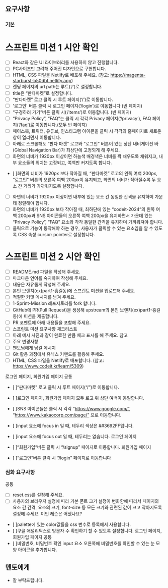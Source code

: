 ## 요구사항

### 기본

# 스프린트 미션 1 시안 확인

- [ ] React와 같은 UI 라이브러리를 사용하지 않고 진행합니다.
- [ ] PC사이즈만 고려해 주어진 디자인으로 구현합니다.
- [ ] HTML, CSS 파일을 Netlify로 배포해 주세요. (참고: https://magenta-starburst-b50dbf.netlify.app)
- [ ] 랜딩 페이지의 url path는 루트(‘/’)로 설정합니다.
- [ ] title은 “판다마켓”로 설정합니다.
- [ ] “판다마켓” 로고 클릭 시 루트 페이지(‘/’)로 이동합니다.
- [ ] '로그인' 버튼 클릭 시 로그인 페이지(‘/login’)로 이동합니다 (빈 페이지)
- [ ] “구경하러 가기”버튼 클릭 시(’/items’)로 이동합니다. (빈 페이지)
- [ ] “Privacy Policy”, “FAQ”는 클릭 시 각각 Privacy 페이지(‘/privacy’), FAQ 페이지(‘/faq’)로 이동합니다.(모두 빈 페이지)
- [ ] 페이스북, 트위터, 유튜브, 인스타그램 아이콘을 클릭 시 각각의 홈페이지로 새로운 창이 열리면서 이동합니다.
- [ ] 아래로 스크롤해도 “판다 마켓” 로고와 “로그인” 버튼이 있는 상단 내비게이션 바(Global Navigation Bar)가 최상단에 고정되게 해 주세요.
- [ ] 화면의 너비가 1920px 이상이면 하늘색 배경색은 너비를 꽉 채우도록 채워지고, 내부 요소들의 위치는 고정되고, 여백만 커지도록 합니다.
- [ ]화면의 너비가 1920px 보다 작아질 때, “판다마켓” 로고의 왼쪽 여백 200px, “로그인" 버튼의 오른쪽 여백 200px이 유지되고, 화면의 너비가 작아질수록 두 요소 간 거리가 가까워지도록 설정합니다.
- [ ] 화면의 너비가 1920px 이상이면 내부에 있는 요소 간 동일한 간격을 유지하며 가운데 정렬해야 합니다.
- [ ] 화면의 너비가 1920px 보다 작아질 때, 최하단에 있는 “codeit-2024”의 왼쪽 여백 200px과 SNS 아이콘들의 오른쪽 여백 200px을 유지하면서 가운데 있는 “Privacy Policy”, “FAQ” 요소와 각각 동일한 간격을 유지하며 가까워져야 합니다.
- [ ] 클릭으로 기능이 동작해야 하는 경우, 사용자가 클릭할 수 있는 요소임을 알 수 있도록 CSS 속성 cursor: pointer로 설정합니다.

# 스프린트 미션 2 시안 확인

- [ ] README.md 파일을 작성해 주세요.
- [ ] 마크다운 언어를 숙지하여 작성해 주세요.
- [ ] 내용은 자유롭게 작성해 주세요.
- [ ] 본인 브랜치(ex)part1-홍길동)에 스프린트 미션을 업로드해 주세요.
- [ ] 적절한 커밋 메시지를 남겨 주세요.
- [ ] 1-Sprint-Mission 레포지토리를 fork 합니다.
- [ ] GitHub에 PR(Pull Request)을 생성해 upstream의 본인 브랜치(ex)part1-홍길동)에 미션을 제출합니다.
- [ ] PR 코멘트에 아래 내용들을 포함해 주세요.
- [ ] 스프린트 미션 요구사항 체크리스트
- [ ] 아래 예시 사진과 같이 완료한 만큼 체크 표시를 해 주세요. 참고
- [ ] 주요 변경사항
- [ ] 멘토님에게 남길 메시지
- [ ] Git 활용 과정에서 유닉스 커맨드를 활용해 주세요.
- [ ] HTML, CSS 파일을 Netlify로 배포합니다. (참고: https://www.codeit.kr/learn/5309)

로그인 페이지, 회원가입 페이지 공통

- [ ]“판다마켓" 로고 클릭 시 루트 페이지(“/”)로 이동합니다.
- [ ]로그인 페이지, 회원가입 페이지 모두 로고 위 상단 여백이 동일합니다.
- [ ]SNS 아이콘들은 클릭 시 각각 “https://www.google.com/”, “https://www.kakaocorp.com/page/” 으로 이동합니다.
- [ ]input 요소에 focus in 일 때, 테두리 색상은 ##3692FF입니다.
- [ ]input 요소에 focus out 일 때, 테두리는 없습니다.
로그인 페이지

- [ ]“회원가입”버튼 클릭 시 “/signup” 페이지로 이동합니다.
회원가입 페이지
- [ ]“로그인”버튼 클릭 시 “/login” 페이지로 이동합니다


### 심화 요구사항
공통

- [ ] reset.css를 설정해 주세요.
- [ ] 사용자의 브라우저 설정에 따라 기본 폰트 크기 설정이 변화함에 따라서 페이지의 요소 간 간격, 요소의 크기, font-size 등 모든 크기와 관련된 값이 크고 작아지도록 설정해 주세요.
이번 레슨은 어땠나요?
- [ ]palette에 있는 color값들을 css 변수로 등록해서 사용합니다.
- [ ]구글 애널리틱스로 방문자 수 확인하기 할 수 있도록 설정합니다.
로그인 페이지, 회원가입 페이지 공통
- [ ]비밀번호, 비밀번호 확인 input 요소 오른쪽에 비밀번호를 확인할 수 있는 눈 모양 아이콘을 추가합니다.


## 멘토에게

- 잘 부탁드립니다.
